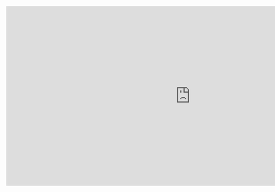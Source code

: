 <iframe width="1002" height="490" src="https://www.youtube.com/embed/stSgOgRe1HY" title="PEMILIHAN FOTO" frameborder="0" allow="accelerometer; autoplay; clipboard-write; encrypted-media; gyroscope; picture-in-picture; web-share" allowfullscreen></iframe>